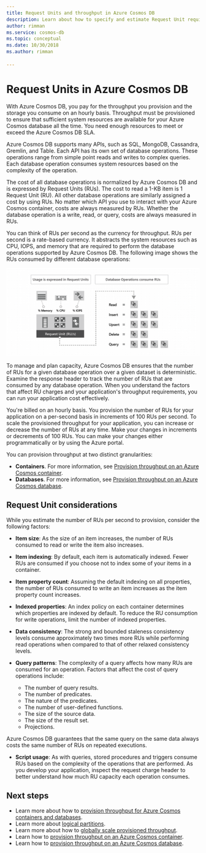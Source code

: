 ```yaml
---
title: Request Units and throughput in Azure Cosmos DB
description: Learn about how to specify and estimate Request Unit requirements in Azure Cosmos DB
author: rimman
ms.service: cosmos-db
ms.topic: conceptual
ms.date: 10/30/2018
ms.author: rimman

---
```

# Request Units in Azure Cosmos DB

With Azure Cosmos DB, you pay for the throughput you provision and the storage you consume on an hourly basis. Throughput must be provisioned to ensure that sufficient system resources are available for your Azure Cosmos database all the time. You need enough resources to meet or exceed the Azure Cosmos DB SLA.

Azure Cosmos DB supports many APIs, such as SQL, MongoDB, Cassandra, Gremlin, and Table. Each API has its own set of database operations. These operations range from simple point reads and writes to complex queries. Each database operation consumes system resources based on the complexity of the operation. 

The cost of all database operations is normalized by Azure Cosmos DB and is expressed by Request Units (RUs). The cost to read a 1-KB item is 1 Request Unit (RU). All other database operations are similarly assigned a cost by using RUs. No matter which API you use to interact with your Azure Cosmos container, costs are always measured by RUs. Whether the database operation is a write, read, or query, costs are always measured in RUs.

You can think of RUs per second as the currency for throughput. RUs per second is a rate-based currency. It abstracts the system resources such as CPU, IOPS, and memory that are required to perform the database operations supported by Azure Cosmos DB. The following image shows the RUs consumed by different database operations:

![Database operations consume Request Units](./media/request-units/request-units.png)

To manage and plan capacity, Azure Cosmos DB ensures that the number of RUs for a given database operation over a given dataset is deterministic. Examine the response header to track the number of RUs that are consumed by any database operation. When you understand the factors that affect RU charges and your application's throughput requirements, you can run your application cost effectively.

You're billed on an hourly basis. You provision the number of RUs for your application on a per-second basis in increments of 100 RUs per second. To scale the provisioned throughput for your application, you can increase or decrease the number of RUs at any time. Make your changes in increments or decrements of 100 RUs. You can make your changes either programmatically or by using the Azure portal.

You can provision throughput at two distinct granularities: 

* **Containers**. For more information, see [Provision throughput on an Azure Cosmos container](how-to-provision-container-throughput.md).
* **Databases**. For more information, see [Provision throughput on an Azure Cosmos database](how-to-provision-database-throughput.md).

## Request Unit considerations

While you estimate the number of RUs per second to provision, consider the following factors:

* **Item size**: As the size of an item increases, the number of RUs consumed to read or write the item also increases.

* **Item indexing**: By default, each item is automatically indexed. Fewer RUs are consumed if you choose not to index some of your items in a container.

* **Item property count**: Assuming the default indexing on all properties, the number of RUs consumed to write an item increases as the item property count increases.

* **Indexed properties**: An index policy on each container determines which properties are indexed by default. To reduce the RU consumption for write operations, limit the number of indexed properties.

* **Data consistency**: The strong and bounded staleness consistency levels consume approximately two times more RUs while performing read operations when compared to that of other relaxed consistency levels.

* **Query patterns**: The complexity of a query affects how many RUs are consumed for an operation. Factors that affect the cost of query operations include: 
    
    - The number of query results.
    - The number of predicates.
    - The nature of the predicates.
    - The number of user-defined functions.
    - The size of the source data.
    - The size of the result set.
    - Projections.

Azure Cosmos DB guarantees that the same query on the same data always costs the same number of RUs on repeated executions.

* **Script usage**: As with queries, stored procedures and triggers consume RUs based on the complexity of the operations that are performed. As you develop your application, inspect the request charge header to better understand how much RU capacity each operation consumes.

## Next steps

* Learn more about how to [provision throughput for Azure Cosmos containers and databases](set-throughput.md).
* Learn more about [logical partitions](partition-data.md).
* Learn more about how to [globally scale provisioned throughput](scaling-throughput.md).
* Learn how to [provision throughput on an Azure Cosmos container](how-to-provision-container-throughput.md).
* Learn how to [provision throughput on an Azure Cosmos database](how-to-provision-database-throughput.md).
